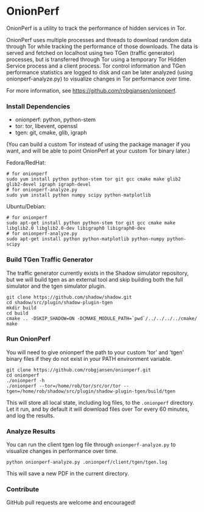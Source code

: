 # OnionPerf

OnionPerf is a utility to track the performance of hidden services in Tor.

OnionPerf uses multiple processes and threads to download random data
through Tor while tracking the performance of those downloads. The data is
served and fetched on localhost using two TGen (traffic generator)
processes, but is transferred through Tor using a temporary Tor Hidden
Service process and a client process. Tor control information and TGen
performance statistics are logged to disk and can be later analyzed (using
onionperf-analyze.py) to visualize changes in Tor performance over time.

For more information, see https://github.com/robgjansen/onionperf.

### Install Dependencies

  + onionperf: python, python-stem
  + tor: tor, libevent, openssl
  + tgen: git, cmake, glib, igraph

(You can build a custom Tor instead of using the package manager if you 
want, and will be able to point OnionPerf at your custom Tor binary later.)

Fedora/RedHat:

```
# for onionperf
sudo yum install python python-stem tor git gcc cmake make glib2 glib2-devel igraph igraph-devel
# for onionperf-analyze.py
sudo yum install python numpy scipy python-matplotlib
```

Ubuntu/Debian:

```
# for onionperf
sudo apt-get install python python-stem tor git gcc cmake make libglib2.0 libglib2.0-dev libigraph0 libigraph0-dev
# for onionperf-analyze.py
sudo apt-get install python python-matplotlib python-numpy python-scipy
```

### Build TGen Traffic Generator

The traffic generator currently exists in the Shadow simulator repository,
but we will build tgen as an external tool and skip building both the full 
simulator and the tgen simulator plugin.

```
git clone https://github.com/shadow/shadow.git
cd shadow/src/plugin/shadow-plugin-tgen
mkdir build
cd build
cmake .. -DSKIP_SHADOW=ON -DCMAKE_MODULE_PATH=`pwd`/../../../../cmake/
make
```

### Run OnionPerf

You will need to give onionperf the path to your custom 'tor' and 'tgen'
binary files if they do not exist in your PATH environment variable.

```
git clone https://github.com/robgjansen/onionperf.git
cd onionperf
./onionperf -h
./onionperf --tor=/home/rob/tor/src/or/tor --tgen=/home/rob/shadow/src/plugin/shadow-plugin-tgen/build/tgen
```

This will store all local state, including log files, to the `.onionperf`
directory. Let it run, and by default it will download files over Tor every
60 minutes, and log the results.

### Analyze Results

You can run the client tgen log file through `onionperf-analyze.py` to
visualize changes in performance over time.

```
python onionperf-analyze.py .onionperf/client/tgen/tgen.log
```

This will save a new PDF in the current directory.

### Contribute

GitHub pull requests are welcome and encouraged!
